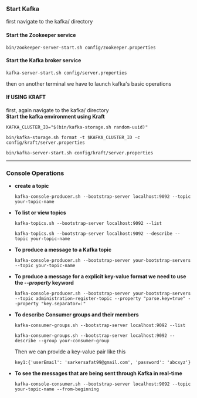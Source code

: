 ### Start Kafka
first navigate to the kafka/ directory

#### Start the Zookeeper service
```
bin/zookeeper-server-start.sh config/zookeeper.properties
```

#### Start the Kafka broker service
```
kafka-server-start.sh config/server.properties
```
then on another terminal we have to launch kafka's basic operations

####  If USING KRAFT 

first, again navigate to the kafka/ directory<br>
**Start the kafka environment using Kraft**
```
KAFKA_CLUSTER_ID="$(bin/kafka-storage.sh random-uuid)"

bin/kafka-storage.sh format -t $KAFKA_CLUSTER_ID -c config/kraft/server.properties

bin/kafka-server-start.sh config/kraft/server.properties
```
---

### Console Operations
* **create a topic**
    ```
    kafka-console-producer.sh --bootstrap-server localhost:9092 --topic your-topic-name

    ```

*  **To list or view topics**
    ```
    kafka-topics.sh --bootstrap-server localhost:9092 --list
    
    kafka-topics.sh --bootstrap-server localhost:9092 --describe --topic your-topic-name
    ```

* **To produce a message to a Kafka topic**
    ```
    kafka-console-producer.sh --bootstrap-server your-bootstrap-servers --topic your-topic-name
    ```

* **To produce a message for a explicit key-value format we need to use the ***--property*** keyword**
    ```
    kafka-console-producer.sh --bootstrap-server your-bootstrap-servers --topic administration-register-topic --property "parse.key=true" --property "key.separator=:"
    ```

* **To describe Consumer groups and their members**
    ```
    kafka-consumer-groups.sh --bootstrap-server localhost:9092 --list

    kafka-consumer-groups.sh --bootstrap-server localhost:9092 --describe --group your-consumer-group
    ```

    Then we can provide a key-value pair like this
    ```
    key1:{'userEmail': 'sarkersafat99@gmail.com', 'password': 'abcxyz'}
    ```

* **To see the messages that are being sent through Kafka in real-time**
    ```
    kafka-console-consumer.sh --bootstrap-server localhost:9092 --topic your-topic-name --from-beginning
    ```
